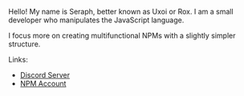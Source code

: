 Hello! My name is Seraph, better known as Uxoi or Rox. I am a small developer who manipulates the JavaScript language.

I focus more on creating multifunctional NPMs with a slightly simpler structure.

Links:

- [Discord Server](https://discord.gg/invite/QQrSgyvykj)
- [NPM Account](https://www.npmjs.com/~seraph.js)
